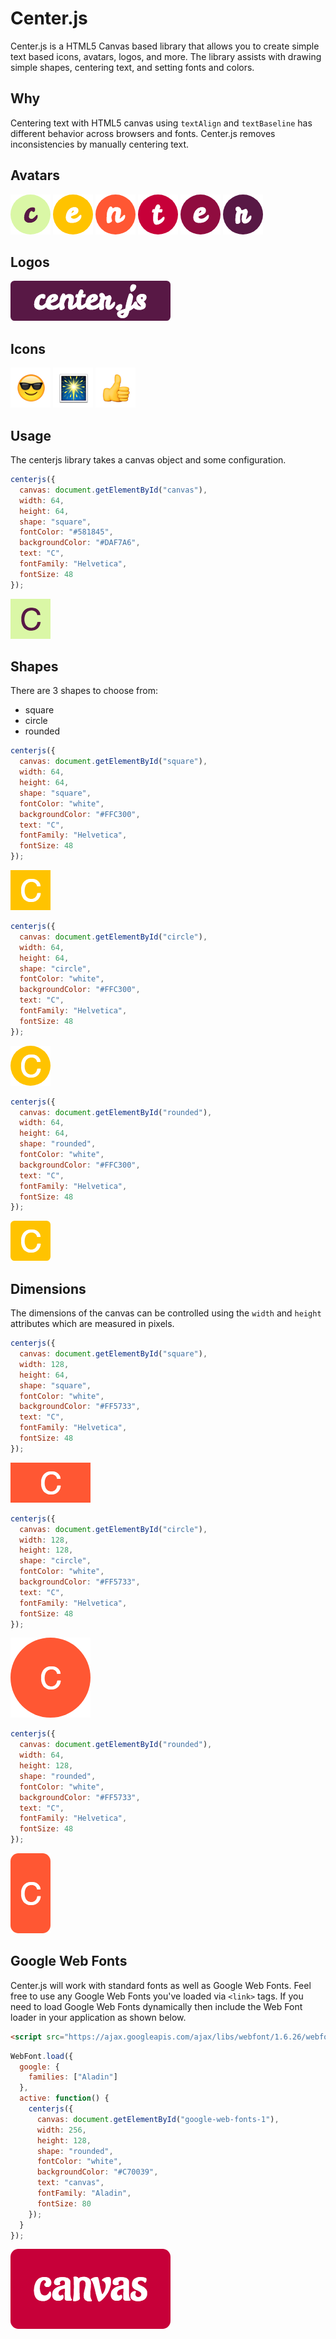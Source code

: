 # Center.js

Center.js is a HTML5 Canvas based library that allows you to create simple text based icons, avatars, logos, and more. The library assists with drawing simple shapes, centering text, and setting fonts and colors.

## Why

Centering text with HTML5 canvas using `textAlign` and `textBaseline` has different behavior across browsers and fonts. Center.js removes inconsistencies by manually centering text.

## Avatars

![Avatars 1](./examples/avatars-1.png)
![Avatars 2](./examples/avatars-2.png)
![Avatars 3](./examples/avatars-3.png)
![Avatars 4](./examples/avatars-4.png)
![Avatars 5](./examples/avatars-5.png)
![Avatars 6](./examples/avatars-6.png)

## Logos

![Logos](./examples/logos-1.png)

## Icons

![Icons 1](./examples/icons-1.png)
![Icons 2](./examples/icons-2.png)
![Icons 3](./examples/icons-3.png)

## Usage

The centerjs library takes a canvas object and some configuration.

```JavaScript
centerjs({
  canvas: document.getElementById("canvas"),
  width: 64,
  height: 64,
  shape: "square",
  fontColor: "#581845",
  backgroundColor: "#DAF7A6",
  text: "C",
  fontFamily: "Helvetica",
  fontSize: 48
});
```

![Usage](./examples/usage-1.png)

## Shapes

There are 3 shapes to choose from:

* square
* circle
* rounded

```JavaScript
centerjs({
  canvas: document.getElementById("square"),
  width: 64,
  height: 64,
  shape: "square",
  fontColor: "white",
  backgroundColor: "#FFC300",
  text: "C",
  fontFamily: "Helvetica",
  fontSize: 48
});
```

![Shapes Square](./examples/shapes-square.png)

```JavaScript
centerjs({
  canvas: document.getElementById("circle"),
  width: 64,
  height: 64,
  shape: "circle",
  fontColor: "white",
  backgroundColor: "#FFC300",
  text: "C",
  fontFamily: "Helvetica",
  fontSize: 48
});
```

![Shapes Circle](./examples/shapes-circle.png)

```JavaScript
centerjs({
  canvas: document.getElementById("rounded"),
  width: 64,
  height: 64,
  shape: "rounded",
  fontColor: "white",
  backgroundColor: "#FFC300",
  text: "C",
  fontFamily: "Helvetica",
  fontSize: 48
});
```

![Shapes Rounded](./examples/shapes-rounded.png)

## Dimensions

The dimensions of the canvas can be controlled using the `width` and `height` attributes which are measured in pixels.

```JavaScript
centerjs({
  canvas: document.getElementById("square"),
  width: 128,
  height: 64,
  shape: "square",
  fontColor: "white",
  backgroundColor: "#FF5733",
  text: "C",
  fontFamily: "Helvetica",
  fontSize: 48
});
```

![Dimensions 128x64](./examples/dimensions-128x64.png)

```JavaScript
centerjs({
  canvas: document.getElementById("circle"),
  width: 128,
  height: 128,
  shape: "circle",
  fontColor: "white",
  backgroundColor: "#FF5733",
  text: "C",
  fontFamily: "Helvetica",
  fontSize: 48
});
```

![Dimensions 128x128](./examples/dimensions-128x128.png)

```JavaScript
centerjs({
  canvas: document.getElementById("rounded"),
  width: 64,
  height: 128,
  shape: "rounded",
  fontColor: "white",
  backgroundColor: "#FF5733",
  text: "C",
  fontFamily: "Helvetica",
  fontSize: 48
});
```

![Dimensions 64x128](./examples/dimensions-64x128.png)

## Google Web Fonts

Center.js will work with standard fonts as well as Google Web Fonts. Feel free to use any Google Web Fonts you've loaded via `<link>` tags. If you need to load Google Web Fonts dynamically then include the Web Font loader in your application as shown below.

```HTML
<script src="https://ajax.googleapis.com/ajax/libs/webfont/1.6.26/webfont.js"></script>
```

```JavaScript
WebFont.load({
  google: {
    families: ["Aladin"]
  },
  active: function() {
    centerjs({
      canvas: document.getElementById("google-web-fonts-1"),
      width: 256,
      height: 128,
      shape: "rounded",
      fontColor: "white",
      backgroundColor: "#C70039",
      text: "canvas",
      fontFamily: "Aladin",
      fontSize: 80
    });
  }
});
```

![Google Web Fonts 1](./examples/google-web-fonts-1.png)

